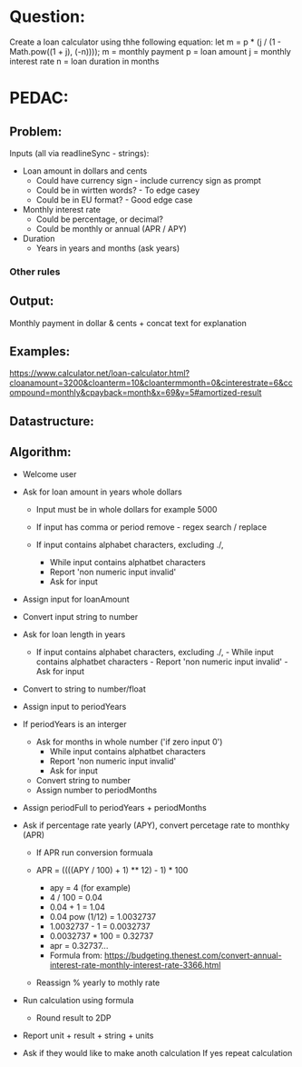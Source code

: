 # Question:

Create a loan calculator using thhe following equation:
let m = p * (j / (1 - Math.pow((1 + j), (-n))));
m = monthly payment
p = loan amount
j = monthly interest rate
n = loan duration in months

# PEDAC:

## Problem:
Inputs (all via readlineSync - strings):
 - Loan amount in dollars and cents
   - Could have currency sign - include currency sign as prompt
   - Could be in wirtten words? - To edge casey
   - Could be in EU format? - Good edge case
 - Monthly interest rate
    - Could be percentage, or decimal? 
    - Could be monthly or annual (APR / APY)
 - Duration
   - Years in years and months (ask years)

### Other rules


## Output: 

Monthly payment in dollar & cents  + concat text for explanation

## Examples:
https://www.calculator.net/loan-calculator.html?cloanamount=3200&cloanterm=10&cloantermmonth=0&cinterestrate=6&ccompound=monthly&cpayback=month&x=69&y=5#amortized-result

## Datastructure:

## Algorithm:

- Welcome user

- Ask for loan amount in years whole dollars
    - Input must be in whole dollars for example 5000
    - If input has comma or period remove - regex search / replace

    - If input contains alphabet characters, excluding ./,
        - While input contains alphatbet characters 
        - Report 'non numeric input invalid'
        - Ask for input
- Assign input for loanAmount
- Convert input string to number

- Ask for loan length in years
  - If input contains alphabet characters, excluding ./,
        - While input contains alphatbet characters 
        - Report 'non numeric input invalid'
        - Ask for input
- Convert to string to number/float
- Assign input to periodYears 
      
- If periodYears is an interger
    -  Ask for months in whole number ('if zero input 0')
        - While input contains alphatbet characters 
        - Report 'non numeric input invalid'
        - Ask for input
    -  Convert string to number
    -  Assign number to periodMonths

- Assign periodFull to periodYears + periodMonths

- Ask if percentage rate yearly (APY), convert percetage rate to monthky (APR)
    - If APR run conversion formuala
    - APR = ((((APY / 100) + 1) ** 12) - 1) * 100 
        - apy = 4 (for example)
        - 4 / 100 = 0.04
        - 0.04 + 1 = 1.04
        - 0.04 pow (1/12) = 1.0032737
        - 1.0032737 - 1 = 0.0032737
        - 0.0032737 * 100 = 0.32737
        - apr = 0.32737...
        - Formula from: https://budgeting.thenest.com/convert-annual-interest-rate-monthly-interest-rate-3366.html

    - Reassign % yearly to mothly rate

- Run calculation using formula
    - Round result to 2DP

-  Report unit + result  + string + units

- Ask if they would like to make anoth calculation
    If yes repeat calculation

